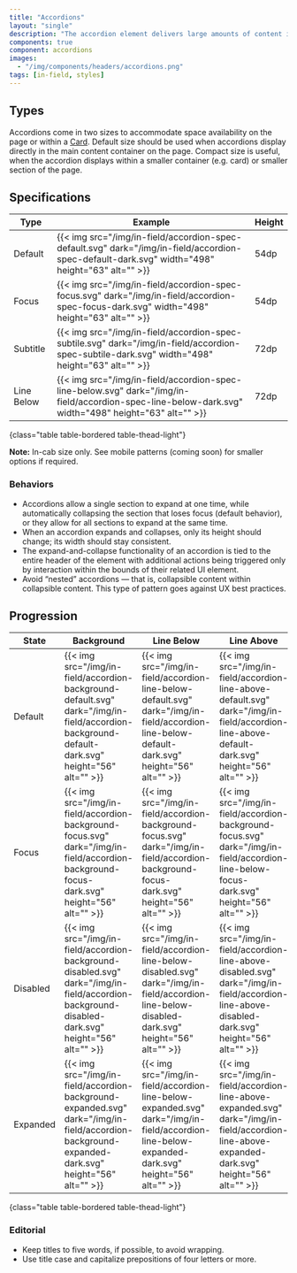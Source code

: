 ```yaml
---
title: "Accordions"
layout: "single"
description: "The accordion element delivers large amounts of content in a small space through progressive disclosure."
components: true
component: accordions
images:
  - "/img/components/headers/accordions.png"
tags: [in-field, styles]
---
```


## Types

Accordions come in two sizes to accommodate space availability on the page or within a [Card](/components/in-field/cards/). Default size should be used when accordions display directly in the main content container on the page. Compact size is useful, when the accordion displays within a smaller container (e.g. card) or smaller section of the page.

## Specifications

<!-- prettier-ignore-start -->
| Type       | Example                                                                                                                                              | Height |
|------------| ---------------------------------------------------------------------------------------------------------------------------------------------------- | ------ |
| Default    | {{< img src="/img/in-field/accordion-spec-default.svg" dark="/img/in-field/accordion-spec-default-dark.svg" width="498" height="63" alt="" >}}       | 54dp   |
| Focus      | {{< img src="/img/in-field/accordion-spec-focus.svg" dark="/img/in-field/accordion-spec-focus-dark.svg" width="498" height="63" alt="" >}}           | 54dp   |
| Subtitle   | {{< img src="/img/in-field/accordion-spec-subtile.svg" dark="/img/in-field/accordion-spec-subtile-dark.svg" width="498" height="63" alt="" >}}       | 72dp   |
| Line Below | {{< img src="/img/in-field/accordion-spec-line-below.svg" dark="/img/in-field/accordion-spec-line-below-dark.svg" width="498" height="63" alt="" >}} | 72dp   |
{class="table table-bordered table-thead-light"}
<!-- prettier-ignore-end -->

**Note:** In-cab size only. See mobile patterns (coming soon) for smaller options if required.

### Behaviors

- Accordions allow a single section to expand at one time, while automatically collapsing the section that loses focus (default behavior), or they allow for all sections to expand at the same time.
- When an accordion expands and collapses, only its height should change; its width should stay consistent.
- The expand-and-collapse functionality of an accordion is tied to the entire header of the element with additional actions being triggered only by interaction within the bounds of their related UI element.
- Avoid “nested” accordions — that is, collapsible content within collapsible content. This type of pattern goes against UX best practices.

## Progression

<!-- prettier-ignore-start -->
| State    | Background                                                                   | Line Below                                                                         | Line Above |
| -------- | ---------------------------------------------------------------------------------- | ---------------------------------------------------------------------------------- | ---------- |
| Default  | {{< img src="/img/in-field/accordion-background-default.svg" dark="/img/in-field/accordion-background-default-dark.svg" height="56" alt="" >}} | {{< img src="/img/in-field/accordion-line-below-default.svg" dark="/img/in-field/accordion-line-below-default-dark.svg" height="56" alt="" >}} | {{< img src="/img/in-field/accordion-line-above-default.svg" dark="/img/in-field/accordion-line-above-default-dark.svg" height="56" alt="" >}} |
| Focus    | {{< img src="/img/in-field/accordion-background-focus.svg" dark="/img/in-field/accordion-background-focus-dark.svg" height="56" alt="" >}} |  {{< img src="/img/in-field/accordion-background-focus.svg" dark="/img/in-field/accordion-background-focus-dark.svg" height="56" alt="" >}} | {{< img src="/img/in-field/accordion-background-focus.svg" dark="/img/in-field/accordion-line-below-focus-dark.svg" height="56" alt="" >}} |
| Disabled | {{< img src="/img/in-field/accordion-background-disabled.svg" dark="/img/in-field/accordion-background-disabled-dark.svg" height="56" alt="" >}} | {{< img src="/img/in-field/accordion-line-below-disabled.svg" dark="/img/in-field/accordion-line-below-disabled-dark.svg" height="56" alt="" >}} | {{< img src="/img/in-field/accordion-line-above-disabled.svg" dark="/img/in-field/accordion-line-above-disabled-dark.svg" height="56" alt="" >}} |
| Expanded | {{< img src="/img/in-field/accordion-background-expanded.svg" dark="/img/in-field/accordion-background-expanded-dark.svg" height="56" alt="" >}} | {{< img src="/img/in-field/accordion-line-below-expanded.svg" dark="/img/in-field/accordion-line-below-expanded-dark.svg" height="56" alt="" >}} | {{< img src="/img/in-field/accordion-line-above-expanded.svg" dark="/img/in-field/accordion-line-above-expanded-dark.svg" height="56" alt="" >}} |
{class="table table-bordered table-thead-light"}
<!-- prettier-ignore-end -->

### Editorial

- Keep titles to five words, if possible, to avoid wrapping.
- Use title case and capitalize prepositions of four letters or more.
